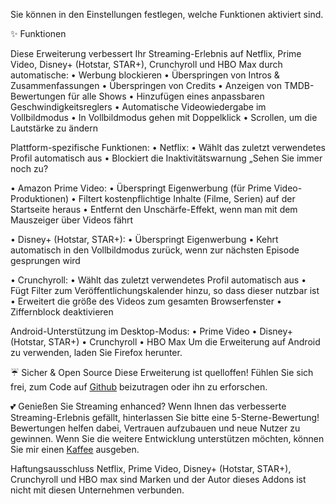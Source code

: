 Sie können in den Einstellungen festlegen, welche Funktionen aktiviert sind.

✨ Funktionen

Diese Erweiterung verbessert Ihr Streaming-Erlebnis auf Netflix, Prime Video, Disney+ (Hotstar, STAR+), Crunchyroll und HBO Max durch automatische:
  • Werbung blockieren
  • Überspringen von Intros & Zusammenfassungen
  • Überspringen von Credits
  • Anzeigen von TMDB-Bewertungen für alle Shows
  • Hinzufügen eines anpassbaren Geschwindigkeitsreglers
  • Automatische Videowiedergabe im Vollbildmodus
  • In Vollbildmodus gehen mit Doppelklick
  • Scrollen, um die Lautstärke zu ändern

Plattform-spezifische Funktionen:
  • Netflix:
      • Wählt das zuletzt verwendetes Profil automatisch aus
      • Blockiert die Inaktivitätswarnung „Sehen Sie immer noch zu?
  • Amazon Prime Video:
      • Überspringt Eigenwerbung (für Prime Video-Produktionen)
      • Filtert kostenpflichtige Inhalte (Filme, Serien) auf der Startseite heraus
      • Entfernt den Unschärfe-Effekt, wenn man mit dem Mauszeiger über Videos fährt
  • Disney+ (Hotstar, STAR+):
      • Überspringt Eigenwerbung
      • Kehrt automatisch in den Vollbildmodus zurück, wenn zur nächsten Episode gesprungen wird
  • Crunchyroll:
      • Wählt das zuletzt verwendetes Profil automatisch aus
      • Fügt Filter zum Veröffentlichungskalender hinzu, so dass dieser nutzbar ist
      • Erweitert die größe des Videos zum gesamten Browserfenster
      • Ziffernblock deaktivieren
Android-Unterstützung im Desktop-Modus:
  • Prime Video
  • Disney+ (Hotstar, STAR+)
  • Crunchyroll
  • HBO Max
Um die Erweiterung auf Android zu verwenden, laden Sie Firefox herunter.

☔ Sicher & Open Source
Diese Erweiterung ist quelloffen! Fühlen Sie sich frei, zum Code auf [Github](https://github.com/Dreamlinerm/Netflix-Prime-Auto-Skip) beizutragen oder ihn zu erforschen.

💕 Genießen Sie Streaming enhanced?
Wenn Ihnen das verbesserte Streaming-Erlebnis gefällt, hinterlassen Sie bitte eine 5-Sterne-Bewertung! Bewertungen helfen dabei, Vertrauen aufzubauen und neue Nutzer zu gewinnen.
Wenn Sie die weitere Entwicklung unterstützen möchten, können Sie mir einen [Kaffee](https://github.com/sponsors/Dreamlinerm) ausgeben.

Haftungsausschluss
Netflix, Prime Video, Disney+ (Hotstar, STAR+), Crunchyroll und HBO max sind Marken und der Autor dieses Addons ist nicht mit diesen Unternehmen verbunden.
